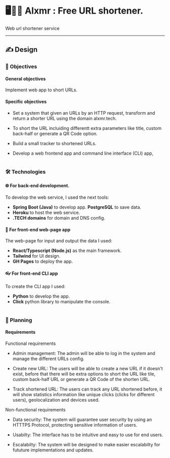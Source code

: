 # 🖥️🏄‍♀️ Alxmr : Free URL shortener. 
Web url shortener service

<hr>


## ✍️ Design 

### 🏹 Objectives

#### General objectives
Implement web app to short URLs.

#### Specific objectives

- Set a system that given an URLs by an HTTP request, transform and return a shorter URL  using the domain alxmr.tech.
  
- To short the URL incluiding differentt extra parameters like title, custom back-half or generate a QR Code option.

- Build a small tracker to shortened URLs.
  
- Develop a web frontend app and command line interface (CLI) app,
  
# 

### 🛠️ Technologies

  #### 🌐 For back-end development.
  
  To develop the web service, I used the next tools:
  - **Spring Boot (Java)** to develop app.
   **PostgreSQL** to save data.
  - **Heroku** to host the web service.
  - **.TECH domains** for domain and DNS config.
  
  #### 🎨 For front-end web-page app
  
  The web-page for input and output the data I used:
  - **React/Typescript (Node.js)** as the main framework.
  - **Tailwind** for UI design.
  - **GH Pages** to deploy the  app.
  
  #### 👓 For front-end CLI app
  
  To create the CLI app I used:
  - **Python** to develop the app.
  - **Click** python library to manipulate the console.

#

### 📆 Planning

  #### **Requirements**

  Functional requirements
  
  - Admin management: The admin will be able to log in the system and manage the different URLs config.
    
  - Create new URL: The users will be able to create a new URL if it doesn't exist, before that there will be extra options to short the URL like tile, custom back-half URL or generate a QR Code of the shorten URL. 

  - Track shortened URL: The users can track any URL shortened before, it will show statistics information like unique clicks (clicks for different users), geolocalization and devices used.

  Non-functional requirements
  
  - Data security: The system will guarantee user security by using an HTTTPS Protocol, protecting sensitive information of users.
    
  - Usabilty: The interface has to be intuitive and easy to use for end users.
    
  - Escalabilty: The system will be designed to make easier escalabilty for fututure implementations and updates.
